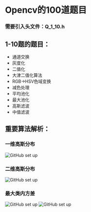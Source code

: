 # Opencv的100道题目
### 需要引入头文件：Q_1_10.h
## 1-10题的题目：
- 通道交换
- 灰度化
- 二值化
- 大津二值化算法
- RGB->HSV色域变换
- 减色处理
- 平均池化 
- 最大池化
- 高斯滤波
- 中值滤波

## 重要算法解析：
### 一维高斯分布
![GitHub set up](https://github.com/omega-Lee/Opencv-100-Questions/tree/master/images/一维高斯分布.png)
### 二维高斯分布
![GitHub set up](https://github.com/omega-Lee/Opencv-100-Questions/tree/master/images/二维高斯分布.png)
### 最大类内方差
![GitHub set up](https://github.com/omega-Lee/Opencv-100-Questions/tree/master/images/最大类内方差1.png)
![GitHub set up](https://github.com/omega-Lee/Opencv-100-Questions/tree/master/images/最大类内方差2.png)
